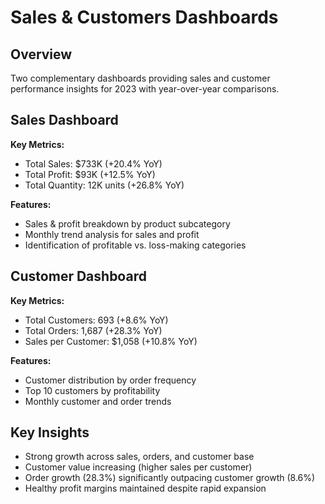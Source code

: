 # Sales & Customers Dashboards

## Overview
Two complementary dashboards providing sales and customer performance insights for 2023 with year-over-year comparisons.

## Sales Dashboard
**Key Metrics:**
- Total Sales: $733K (+20.4% YoY)
- Total Profit: $93K (+12.5% YoY) 
- Total Quantity: 12K units (+26.8% YoY)

**Features:**
- Sales & profit breakdown by product subcategory
- Monthly trend analysis for sales and profit
- Identification of profitable vs. loss-making categories

## Customer Dashboard  
**Key Metrics:**
- Total Customers: 693 (+8.6% YoY)
- Total Orders: 1,687 (+28.3% YoY)
- Sales per Customer: $1,058 (+10.8% YoY)

**Features:**
- Customer distribution by order frequency
- Top 10 customers by profitability
- Monthly customer and order trends

## Key Insights
- Strong growth across sales, orders, and customer base
- Customer value increasing (higher sales per customer)
- Order growth (28.3%) significantly outpacing customer growth (8.6%)
- Healthy profit margins maintained despite rapid expansion
